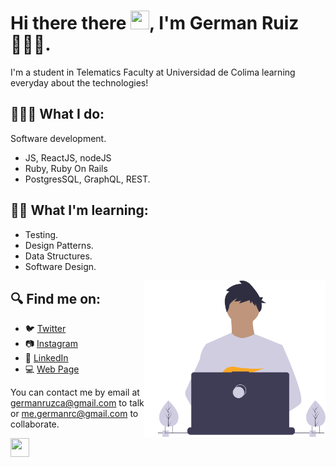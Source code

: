 # Hi there there <img src="https://media.giphy.com/media/hvRJCLFzcasrR4ia7z/giphy.gif" width="30px" height="30px">, I'm German Ruiz 🧑🏻‍💻.

I'm a student in Telematics Faculty at Universidad de Colima learning everyday about the technologies!

## 🧑🏻‍💻 What I do:
Software development.
- JS, ReactJS, nodeJS
- Ruby, Ruby On Rails
- PostgresSQL, GraphQL, REST.

## ✍🏼 What I'm learning:
- Testing.
- Design Patterns.
- Data Structures.
- Software Design.

<p align="right">
  <img src="me.svg" align="right" height="250" />
</p>



## 🔍 Find me on:

- 🐦 [Twitter](https://twitter.com/germanruzca "German's Twitter")
- 📷 [Instagram](https://www.instagram.com/germanruzca/ "German's Instagram")
- 🤝 [LinkedIn](https://www.linkedin.com/in/germanruzca/ "German's LinkedIn")
- 💻 [Web Page](https://www.germanruzca.social/ "German's web page")

You can contact me by email at germanruzca@gmail.com to talk or me.germanrc@gmail.com to collaborate.

<img src="https://media3.giphy.com/media/4vzPXQbOxaOr1ZavUt/giphy.gif" width="30px" height="30px">
